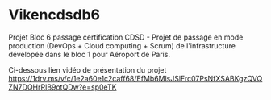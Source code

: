 # Vikencdsdb6
Projet Bloc 6 passage certification CDSD - Projet de passage en mode production (DevOps + Cloud computing + Scrum) de l'infrastructure dévelopée dans le bloc 1 pour Aéroport de Paris.

Ci-dessous lien vidéo de présentation du projet
https://1drv.ms/v/c/1e2a60e1c2caff68/EfMb6MlsJSlFrc07PsNfXSABKgzQVQZN7DQHrRlB9otQDw?e=sp0eTK
